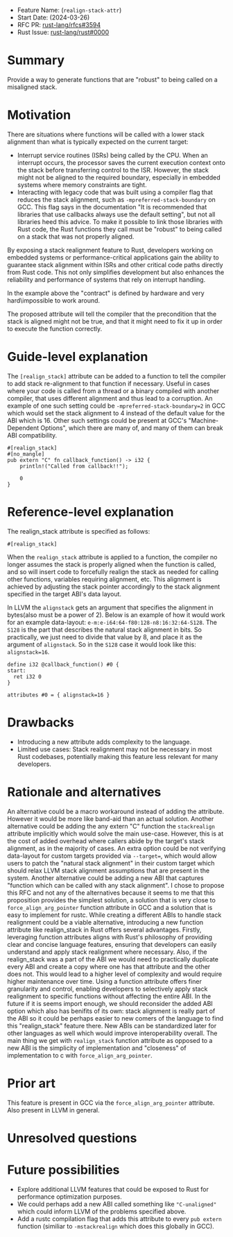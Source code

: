 - Feature Name: (`realign-stack-attr`)
- Start Date: (2024-03-26)
- RFC PR: [rust-lang/rfcs#3594](https://github.com/rust-lang/rfcs/pull/3594)
- Rust Issue: [rust-lang/rust#0000](https://github.com/rust-lang/rust/issues/0000)

# Summary
[summary]: #summary


Provide a way to generate functions that are "robust" to being called on a misaligned stack.


# Motivation
[motivation]: #motivation

There are situations where functions will be called with a lower stack alignment than what is typically expected on the current target:

- Interrupt service routines (ISRs) being called by the CPU. When an interrupt occurs, the processor saves the current execution context onto the stack before transferring control to the ISR. However, the stack might not be aligned to the required boundary, especially in embedded systems where memory constraints are tight.
- Interacting with legacy code that was built using a compiler flag that reduces the stack alignment, such as `-mpreferred-stack-boundary` on GCC. This flag says in the documentation "It is recommended that libraries that use callbacks always use the default setting", but not all libraries heed this advice. To make it possible to link those libraries with Rust code, the Rust functions they call must be "robust" to being called on a stack that was not properly aligned.

By exposing a stack realignment feature to Rust, developers working on embedded systems or performance-critical applications gain the ability to guarantee stack alignment within ISRs and other critical code paths directly from Rust code. This not only simplifies development but also enhances the reliability and performance of systems that rely on interrupt handling.

In the example above the "contract" is defined by hardware and very hard\impossible to work around. 

The proposed attribute will tell the compiler that the precondition that the stack is aligned might not be true, and that it might need to fix it up in order to execute the function correctly.


# Guide-level explanation
[guide-level-explanation]: #guide-level-explanation
The `[realign_stack]` attribute can be added to a function to tell the compiler to add stack re-alignment to that function if necessary.
Useful in cases where your code is called from a thread or a binary compiled with another compiler, that uses different alignment and thus lead to a corruption.
An example of one such setting could be `-mpreferred-stack-boundary=2` in GCC which would set the stack alignment to 4 instead of the default value for the ABI which is 16.
Other such settings could be present at GCC's "Machine-Dependent Options", which there are many of, and many of them can break ABI compatibility.

```
#[realign_stack]
#[no_mangle]
pub extern "C" fn callback_function() -> i32 {
    println!("Called from callback!!");

    0
}
```

# Reference-level explanation
[reference-level-explanation]: #reference-level-explanation
The realign_stack attribute is specified as follows:
```
#[realign_stack]
```

When the `realign_stack` attribute is applied to a function, the compiler no longer assumes the stack is properly aligned when the function is called, and so will insert code to forcefully realign the stack as needed for calling other functions, variables requiring alignment, etc.
This alignment is achieved by adjusting the stack pointer accordingly to the stack alignment specified in the target ABI's data layout.

In LLVM the `alignstack` gets an argument that specifies the alignment in bytes(also must be a power of 2). 
Below is an example of how it would work for an example data-layout:
`e-m:e-i64:64-f80:128-n8:16:32:64-S128`.
The `S128` is the part that describes the natural stack alignment in bits.
So practically, we just need to divide that value by 8, and place it as the argument of `alignstack`.
So in the `S128` case it would look like this: `alignstack=16`.

```
define i32 @callback_function() #0 {
start:
  ret i32 0
}

attributes #0 = { alignstack=16 }
```


# Drawbacks
[drawbacks]: #drawbacks
- Introducing a new attribute adds complexity to the language.
- Limited use cases: Stack realignment may not be necessary in most Rust codebases, potentially making this feature less relevant for many developers.

# Rationale and alternatives
[rationale-and-alternatives]: #rationale-and-alternatives
An alternative could be a macro workaround instead of adding the attribute.
However it would be more like band-aid than an actual solution.
Another alternative could be adding the any extern "C" function the `stackrealign` attribute implicitly which would solve the main use-case. However, this is at the cost of added overhead where callers abide by the target's stack alignment, as in the majority of cases.
An extra option could be not verifying data-layout for custom targets provided via `--target=`, which would allow users to patch the "natural stack alignment" in their custom target which should relax LLVM stack alignment assumptions that are present in the system.
Another alternative could be adding a new ABI that captures "function which can be called with any stack alignment".
I chose to propose this RFC and not any of the alternatives because it seems to me that this proposition provides the simplest solution, a solution that is very close to `force_align_arg_pointer` function attribute in GCC and a solution that is easy to implement for rustc.
While creating a different ABIs to handle stack realignment could be a viable alternative, introducing a new function attribute like realign_stack in Rust offers several advantages. Firstly, leveraging function attributes aligns with Rust's philosophy of providing clear and concise language features, ensuring that developers can easily understand and apply stack realignment where necessary. Also, if the realign_stack was a part of the ABI we would need to practically duplicate every ABI and create a copy where one has that attribute and the other does not. This would lead to a higher level of complexity and would require higher maintenance over time. 
Using a function attribute offers finer granularity and control, enabling developers to selectively apply stack realignment to specific functions without affecting the entire ABI.
In the future if it is seems import enough, we should reconsider the added ABI option which also has benifits of its own: stack alignment is really part of the ABI so it could be perhaps easier to new comers of the language to find this "realign_stack" feature there. New ABIs can be standardized later for other languages as well which would improve interoperability overall. 
The main thing we get with `realign_stack` function attribute as opposed to a new ABI is the simplicity of implementation and "closeness" of implementation to c with `force_align_arg_pointer`.

# Prior art
[prior-art]: #prior-art
This feature is present in GCC via the `force_align_arg_pointer` attribute.
Also present in LLVM in general.

# Unresolved questions
[unresolved-questions]: #unresolved-questions

# Future possibilities
[future-possibilities]: #future-possibilities
- Explore additional LLVM features that could be exposed to Rust for performance optimization purposes.
- We could perhaps add a new ABI called something like `"C-unaligned"` which could inform LLVM of the problems specified above.
- Add a rustc compilation flag that adds this attribute to every `pub extern` function (similiar to `-mstackrealign` which does this globally in GCC).